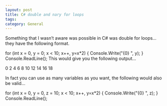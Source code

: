 ```yaml
---
layout: post
title: C# double and nary for loops
tags: 
category: General
---
```

Something that I wasn’t aware was possible in C# was double for loops… they have the following format.

for (int x = 0, y = 0; x < 10; x++, y=x*2)
{
    Console.Write("{0} ", y);
}                  
Console.ReadLine();
This would give you the following output…

0 2 4 6 8 10 12 14 16 18

In fact you can use as many variables as you want, the following would also be valid…

for (int x = 0, y = 0, z = 10; x < 10; x++, y=x*2)
{
    Console.Write("{0} ", z);
}                  
Console.ReadLine();